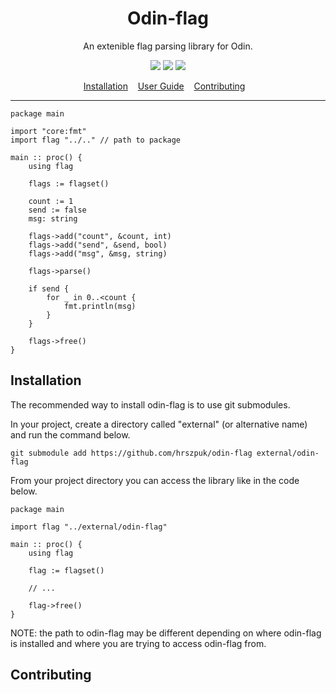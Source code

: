 <h1 align="center">
    Odin-flag
</h1>

<p align="center">
    An extenible flag parsing library for Odin.
</p>

<p align="center">
<a href="./LICENSE.md"><img src="https://img.shields.io/badge/license-MIT-blue.svg"></a>
<a href="https://github.com/hrszpuk"><img src="https://img.shields.io/github/followers/hrszpuk?style=social"></a>
<a href="https://github.com/hrszpuk/odin-flag/issues"><img src="https://img.shields.io/github/issues/hrszpuk/odin-flag"></a>
</p>

<p align="center">
    <a href="https://github.com/hrszpuk/odin-flag#Installation">Installation</a>&nbsp;&nbsp;&nbsp;
    <a href="https://github.com/hrszpuk/odin-flag/blob/main/USER_GUIDE.md">User Guide</a>&nbsp;&nbsp;&nbsp;
    <a href="https://github.com/hrszpuk/odin-flag#Contributing">Contributing</a>&nbsp;&nbsp;&nbsp;
</p>

<hr />

```odin
package main

import "core:fmt"
import flag "../.." // path to package

main :: proc() {
    using flag

    flags := flagset()

    count := 1
    send := false
    msg: string

    flags->add("count", &count, int)
    flags->add("send", &send, bool)
    flags->add("msg", &msg, string)

    flags->parse()
    
    if send {
        for _ in 0..<count {
            fmt.println(msg)
        }
    }

    flags->free()
}
```

## Installation
The recommended way to install odin-flag is to use git submodules.

In your project, create a directory called "external" (or alternative name) and run the command below.
```
git submodule add https://github.com/hrszpuk/odin-flag external/odin-flag
```
From your project directory you can access the library like in the code below.
```odin
package main

import flag "../external/odin-flag"

main :: proc() {
    using flag

    flag := flagset()

    // ...

    flag->free()
}
```
NOTE: the path to odin-flag may be different depending on where odin-flag is installed and where you are trying to access odin-flag from.

## Contributing
